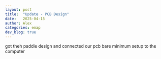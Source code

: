 ```yaml
---
layout: post
title:  "Update - PCB Design"
date:   2025-04-15
author: Alex
categories: emap
dev_blog: true
---
```


got theh paddle design and connected our pcb bare minimum setup to the computer